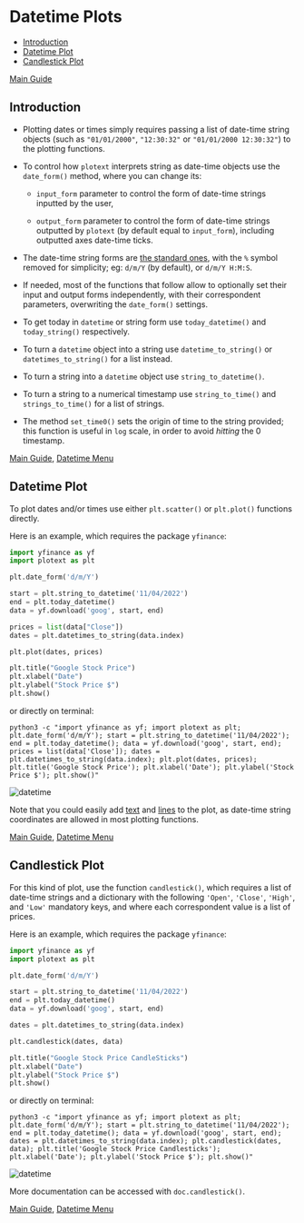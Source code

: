 # Datetime Plots

- [Introduction](https://github.com/piccolomo/plotext/blob/master/readme/datetime.md#introduction)
- [Datetime Plot](https://github.com/piccolomo/plotext/blob/master/readme/datetime.md#datetime-plot)
- [Candlestick Plot](https://github.com/piccolomo/plotext/blob/master/readme/datetime.md#candlestick-plot)

[Main Guide](https://github.com/piccolomo/plotext#guide)

## Introduction

* Plotting dates or times simply requires passing a list of date-time string objects (such as `"01/01/2000"`, `"12:30:32"` or `"01/01/2000 12:30:32"`) to the plotting functions. 

* To control how `plotext` interprets string as date-time objects use the `date_form()` method, where you can change its: 
  
  * `input_form` parameter to control the form of date-time strings inputted by the user,
  
  * `output_form` parameter to control the form of date-time strings outputted by `plotext` (by default equal to `input_form`), including outputted axes date-time ticks.

* The date-time string forms are [the standard ones](https://docs.python.org/3/library/datetime.html#strftime-and-strptime-format-codes), with the `%` symbol removed for simplicity; eg: `d/m/Y` (by default), or `d/m/Y H:M:S`.

* If needed, most of the functions that follow allow to optionally set their input and output forms independently, with their correspondent parameters, overwriting the `date_form()` settings.
- To get today in `datetime` or string form use `today_datetime()` and `today_string()` respectively.

- To turn a `datetime` object into a string use `datetime_to_string()` or `datetimes_to_string()` for a list instead. 

- To turn a string into a `datetime` object use `string_to_datetime()`.

- To turn a string to a numerical timestamp use `string_to_time()` and `strings_to_time()` for a list of strings.

- The method `set_time0()` sets the origin of time to the string provided; this function is useful in `log` scale, in order to avoid *hitting* the 0 timestamp.

[Main Guide](https://github.com/piccolomo/plotext#guide), [Datetime Menu](https://github.com/piccolomo/plotext/blob/master/readme/datetime.md#datetime-plots)

## Datetime Plot

To plot dates and/or times use either `plt.scatter()` or `plt.plot()` functions directly. 

Here is an example, which requires the package `yfinance`:

```python
import yfinance as yf
import plotext as plt

plt.date_form('d/m/Y')

start = plt.string_to_datetime('11/04/2022')
end = plt.today_datetime()
data = yf.download('goog', start, end)

prices = list(data["Close"])
dates = plt.datetimes_to_string(data.index)

plt.plot(dates, prices)

plt.title("Google Stock Price")
plt.xlabel("Date")
plt.ylabel("Stock Price $")
plt.show()
```

or directly on terminal:

```console
python3 -c "import yfinance as yf; import plotext as plt; plt.date_form('d/m/Y'); start = plt.string_to_datetime('11/04/2022'); end = plt.today_datetime(); data = yf.download('goog', start, end); prices = list(data['Close']); dates = plt.datetimes_to_string(data.index); plt.plot(dates, prices); plt.title('Google Stock Price'); plt.xlabel('Date'); plt.ylabel('Stock Price $'); plt.show()"
```

![datetime](https://raw.githubusercontent.com/piccolomo/plotext/master/data/datetime.png)

Note that you could easily add [text](https://github.com/piccolomo/plotext/blob/master/readme/decorator.md#text-plot) and [lines](https://github.com/piccolomo/plotext/blob/master/readme/decorator.md#plot-lines) to the plot, as date-time string coordinates are allowed in most plotting functions.

[Main Guide](https://github.com/piccolomo/plotext#guide), [Datetime Menu](https://github.com/piccolomo/plotext/blob/master/readme/datetime.md#datetime-plots)

## Candlestick Plot

For this kind of plot, use the function `candlestick()`, which requires a list of date-time strings and a dictionary with the following `'Open'`, `'Close'`, `'High'`, and `'Low'` mandatory keys, and where each correspondent value is a list of prices. 

Here is an example, which requires the package `yfinance`:

```python
import yfinance as yf
import plotext as plt

plt.date_form('d/m/Y')

start = plt.string_to_datetime('11/04/2022')
end = plt.today_datetime()
data = yf.download('goog', start, end)

dates = plt.datetimes_to_string(data.index)

plt.candlestick(dates, data)

plt.title("Google Stock Price CandleSticks")
plt.xlabel("Date")
plt.ylabel("Stock Price $")
plt.show()
```

or directly on terminal:

```console
python3 -c "import yfinance as yf; import plotext as plt; plt.date_form('d/m/Y'); start = plt.string_to_datetime('11/04/2022'); end = plt.today_datetime(); data = yf.download('goog', start, end); dates = plt.datetimes_to_string(data.index); plt.candlestick(dates, data); plt.title('Google Stock Price Candlesticks'); plt.xlabel('Date'); plt.ylabel('Stock Price $'); plt.show()"
```

![datetime](https://raw.githubusercontent.com/piccolomo/plotext/master/data/candlestick.png)

More documentation can be accessed with `doc.candlestick()`.

[Main Guide](https://github.com/piccolomo/plotext#guide), [Datetime Menu](https://github.com/piccolomo/plotext/blob/master/readme/datetime.md#datetime-plots)
